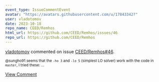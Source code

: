 ```yaml
---
event_type: IssueCommentEvent
avatar: "https://avatars.githubusercontent.com/u/17843342?"
user: vladotomov
date: 2023-10-18
repo_name: CEED/Remhos
html_url: https://github.com/CEED/Remhos/issues/46
repo_url: https://github.com/CEED/Remhos
---
```


<a href='https://github.com/vladotomov' target='_blank'>vladotomov</a> commented on issue <a href='https://github.com/CEED/Remhos/issues/46' target='_blank'>CEED/Remhos#46</a>.

<small>@sungho91 seems that the `-ho 3` and `-lo 5` (simplest LO solver) work with the code in `master`, I tried these:...</small>

<a href='https://github.com/CEED/Remhos/issues/46' target='_blank'>View Comment</a>